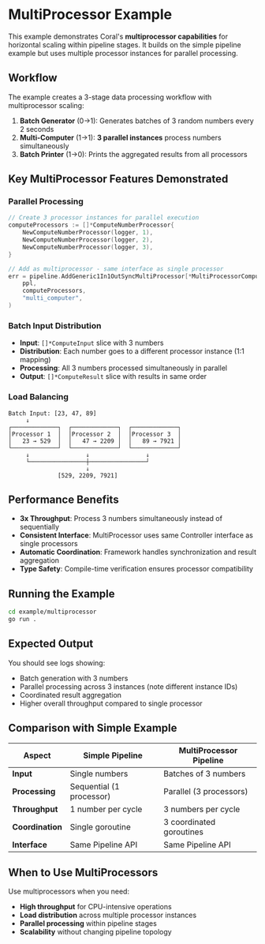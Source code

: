 # MultiProcessor Example

This example demonstrates Coral's **multiprocessor capabilities** for horizontal scaling within pipeline stages. It builds on the simple pipeline example but uses multiple processor instances for parallel processing.

## Workflow

The example creates a 3-stage data processing workflow with multiprocessor scaling:

1. **Batch Generator** (0→1): Generates batches of 3 random numbers every 2 seconds
2. **Multi-Computer** (1→1): **3 parallel instances** process numbers simultaneously  
3. **Batch Printer** (1→0): Prints the aggregated results from all processors

## Key MultiProcessor Features Demonstrated

### Parallel Processing
```go
// Create 3 processor instances for parallel execution
computeProcessors := []*ComputeNumberProcessor{
    NewComputeNumberProcessor(logger, 1),
    NewComputeNumberProcessor(logger, 2), 
    NewComputeNumberProcessor(logger, 3),
}

// Add as multiprocessor - same interface as single processor
err = pipeline.AddGeneric1In1OutSyncMultiProcessor[*MultiProcessorComputeIO](
    ppl,
    computeProcessors,
    "multi_computer",
)
```

### Batch Input Distribution
- **Input**: `[]*ComputeInput` slice with 3 numbers
- **Distribution**: Each number goes to a different processor instance (1:1 mapping)
- **Processing**: All 3 numbers processed simultaneously in parallel
- **Output**: `[]*ComputeResult` slice with results in same order

### Load Balancing
```
Batch Input: [23, 47, 89]
     ↓
┌─────────────┐  ┌─────────────┐  ┌─────────────┐
│Processor 1  │  │Processor 2  │  │Processor 3  │
│   23 → 529  │  │   47 → 2209 │  │   89 → 7921 │
└─────────────┘  └─────────────┘  └─────────────┘
     ↓                ↓                ↓
     └────────────────┼────────────────┘
                      ↓
              [529, 2209, 7921]
```

## Performance Benefits

- **3x Throughput**: Process 3 numbers simultaneously instead of sequentially
- **Consistent Interface**: MultiProcessor uses same Controller interface as single processors
- **Automatic Coordination**: Framework handles synchronization and result aggregation
- **Type Safety**: Compile-time verification ensures processor compatibility

## Running the Example

```bash
cd example/multiprocessor
go run .
```

## Expected Output

You should see logs showing:
- Batch generation with 3 numbers
- Parallel processing across 3 instances (note different instance IDs)
- Coordinated result aggregation
- Higher overall throughput compared to single processor

## Comparison with Simple Example

| Aspect | Simple Pipeline | MultiProcessor Pipeline |
|--------|----------------|------------------------|
| **Input** | Single numbers | Batches of 3 numbers |
| **Processing** | Sequential (1 processor) | Parallel (3 processors) |
| **Throughput** | 1 number per cycle | 3 numbers per cycle |
| **Coordination** | Single goroutine | 3 coordinated goroutines |
| **Interface** | Same Pipeline API | Same Pipeline API |

## When to Use MultiProcessors

Use multiprocessors when you need:
- **High throughput** for CPU-intensive operations
- **Load distribution** across multiple processor instances  
- **Parallel processing** within pipeline stages
- **Scalability** without changing pipeline topology